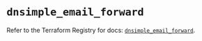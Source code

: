 # `dnsimple_email_forward`

Refer to the Terraform Registry for docs: [`dnsimple_email_forward`](https://registry.terraform.io/providers/dnsimple/dnsimple/1.6.0/docs/resources/email_forward).
